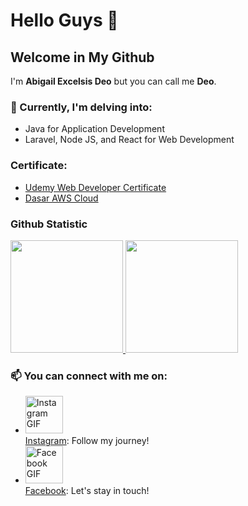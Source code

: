 Hello Guys 👋
==
## Welcome in My Github
I'm **Abigail Excelsis Deo** but you can call me **Deo**.

### 🌱 Currently, I'm delving into:
- Java for Application Development
- Laravel, Node JS, and React for Web Development

### Certificate: 
- [Udemy Web Developer Certificate](https://drive.google.com/file/d/1w2f7OlW7LcC0AxeWH_5dqK6Oebo9p7v1/view?usp=sharing)
- [Dasar AWS Cloud](https://www.dicoding.com/certificates/4EXG67MV1ZRL)

### Github Statistic
<p align="left">
<a href="https://github.com/Excel951">
  <img height="180em" src="https://github-readme-stats-eight-theta.vercel.app/api?username=Excel951&show_icons=true&theme=algolia&include_all_commits=true&count_private=true"/>
  <img height="180em" src="https://github-readme-stats-eight-theta.vercel.app/api/top-langs/?username=Excel951&layout=compact&langs_count=8&theme=algolia"/>
</a>
</p>

### 📫 You can connect with me on:
- <img src="https://github.com/Excel951/Excel951/assets/90140809/ccccaef4-0fd0-46d6-a820-8e43e35f9a2d" alt="Instagram GIF" width="60px" height="auto"/><br>[Instagram](https://www.instagram.com/abigailexcelsisdeo/): Follow my journey!
- <img src="https://github.com/Excel951/Excel951/assets/90140809/e44a4fad-cd78-4ff4-985c-af054c474f9e" alt="Facebook GIF" width="60px" height="auto"/><br>[Facebook](https://www.facebook.com/excel.nforcer707/): Let's stay in touch!

<!--- 
- 👀 I’m interested in ...
- 💞️ I’m looking to collaborate on ...
- 

Excel951/Excel951 is a ✨ special ✨ repository because its `README.md` (this file) appears on your GitHub profile.
You can click the Preview link to take a look at your changes.
--->
